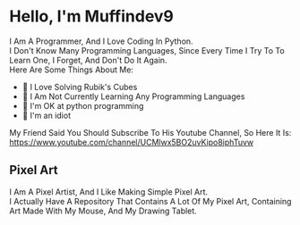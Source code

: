 # Hello, I'm Muffindev9
I Am A Programmer, And I Love Coding In Python.  
I Don't Know Many Programming Languages, Since Every Time I Try To To Learn One, I Forget, And Don't Do It Again.  
Here Are Some Things About Me:  
 - 👀 I Love Solving Rubik's Cubes
 - 🌱 I Am Not Currently Learning Any Programming Languages
 - 🐍 I'm OK at python programming
 - 🤪 I'm an idiot
  
My Friend Said You Should Subscribe To His Youtube Channel, So Here It Is: https://www.youtube.com/channel/UCMlwx5BO2uvKipo8iphTuvw  
## Pixel Art
I Am A Pixel Artist, And I Like Making Simple Pixel Art.  
I Actually Have A Repository That Contains A Lot Of My Pixel Art, Containing Art Made With My Mouse, And My Drawing Tablet.  
<!---
MuffinDev9/MuffinDev9 is a ✨ special ✨ repository because its `README.md` (this file) appears on your GitHub profile.
You can click the Preview link to take a look at your changes.
--->
